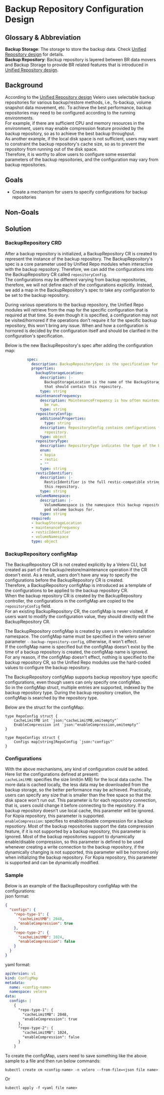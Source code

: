 # Backup Repository Configuration Design

## Glossary & Abbreviation

**Backup Storage**: The storage to store the backup data. Check [Unified Repository design][1] for details.  
**Backup Repository**: Backup repository is layered between BR data movers and Backup Storage to provide BR related features that is introduced in [Unified Repository design][1].    

## Background

According to the [Unified Repository design][1] Velero uses selectable backup repositories for various backup/restore methods, i.e., fs-backup, volume snapshot data movement, etc. To achieve the best performance, backup repositories may need to be configured according to the running environments.  
For example, if there are sufficient CPU and memory resources in the environment, users may enable compression feature provided by the backup repository, so as to achieve the best backup throughput.  
As another example, if the local disk space is not sufficient, users may want to constraint the backup repository's cache size, so as to prevent the repository from running out of the disk space.  
Therefore, it is worthy to allow users to configure some essential parameters of the backup repsoitories, and the configuration may vary from backup repositories.  

## Goals

- Create a mechanism for users to specify configurations for backup repositories  

## Non-Goals

## Solution

### BackupRepository CRD

After a backup repository is initialized, a BackupRepository CR is created to represent the instance of the backup repository. The BackupRepository's spec is a core parameter used by Unified Repo modules when interactive with the backup repsoitory. Therefore, we can add the configurations into the BackupRepository CR called ```repositoryConfig```.  
The configurations may be different varying from backup repositories, therefore, we will not define each of the configurations explicitly. Instead, we add a map in the BackupRepository's spec to take any configuration to be set to the backup repository.  

During various operations to the backup repository, the Unified Repo modules will retrieve from the map for the specific configuration that is required at that time. So even though it is specified, a configuration may not be visited/hornored if the operations don't require it for the specific backup repository, this won't bring any issue. When and how a configuration is hornored is decided by the configuration itself and should be clarified in the configuration's specification.  

Below is the new BackupRepository's spec after adding the configuration map:  
```yaml
          spec:
            description: BackupRepositorySpec is the specification for a BackupRepository.
            properties:
              backupStorageLocation:
                description: |-
                  BackupStorageLocation is the name of the BackupStorageLocation
                  that should contain this repository.
                type: string
              maintenanceFrequency:
                description: MaintenanceFrequency is how often maintenance should
                  be run.
                type: string
              repositoryConfig:
                additionalProperties:
                  type: string
                description: RepositoryConfig contains configurations for the specific
                  repository.
                type: object
              repositoryType:
                description: RepositoryType indicates the type of the backend repository
                enum:
                - kopia
                - restic
                - ""
                type: string
              resticIdentifier:
                description: |-
                  ResticIdentifier is the full restic-compatible string for identifying
                  this repository.
                type: string
              volumeNamespace:
                description: |-
                  VolumeNamespace is the namespace this backup repository contains
                  pod volume backups for.
                type: string
            required:
            - backupStorageLocation
            - maintenanceFrequency
            - resticIdentifier
            - volumeNamespace
            type: object
```            

### BackupRepository configMap

The BackupRepository CR is not created explicitly by a Velero CLI, but created as part of the backup/restore/maintenance operation if the CR doesn't exist. As a result, users don't have any way to specify the configurations before the BackupRepository CR is created.  
Therefore, a BackupRepository configMap is introduced as a template of the configurations to be applied to the backup repository CR.  
When the backup repository CR is created by the BackupRepository controller, the configurations in the configMap are copied to the ```repositoryConfig``` field.   
For an existing BackupRepository CR, the configMap is never visited, if users want to modify the configuration value, they should directly edit the BackupRepository CR.  

The BackupRepository configMap is created by users in velero installation namespace. The configMap name must be specified in the velero server parameter ```--backup-repository-config```, otherwise, it won't effect.  
If the configMap name is specified but the configMap doesn't exist by the time of a backup repository is created, the configMap name is ignored.  
For any reason, if the configMap doesn't effect, nothing is specified to the backup repository CR, so the Unified Repo modules use the hard-coded values to configure the backup repository.  

The BackupRepository configMap supports backup repository type specific configurations, even though users can only specify one configMap.  
So in the configMap struct, multiple entries are supported, indexed by the backup repository type. During the backup repository creation, the configMap is searched by the repository type.  

Below are the struct for the configMap:  
``` golang
type RepoConfig struct {
	CacheLimitMB int `json:"cacheLimitMB,omitempty"`
	EnableCompression int `json:"enableCompression,omitempty"`
}

type RepoConfigs struct {
	Configs map[string]RepoConfig `json:"configs"`
}
```

### Configurations

With the above mechanisms, any kind of configuration could be added. Here list the configurations defined at present:  
```cacheLimitMB```: specifies the size limit(in MB) for the local data cache. The more data is cached locally, the less data may be downloaded from the backup storage, so the better performance may be achieved. Practically, users can specify any size that is smaller than the free space so that the disk space won't run out. This parameter is for each repository connection, that is, users could change it before connecting to the repository. If a backup repository doesn't use local cache, this parameter will be ignored. For Kopia repository, this parameter is supported.  
```enableCompression```: specifies to enable/disable compression for a backup repsotiory. Most of the backup repositories support the data compression feature, if it is not supported by a backup repository, this parameter is ignored. Most of the backup repositories support to dynamically enable/disable compression, so this parameter is defined to be used whenever creating a write connection to the backup repository, if the dynamically changing is not supported, this parameter will be hornored only when initializing the backup repository. For Kopia repository, this parameter is supported and can be dynamically modified.  

### Sample
Below is an example of the BackupRepository configMap with the configurations:  
json format:  
```json
{
  "configs": {
    "repo-type-1": {
      "cacheLimitMB": 2048,
      "enableCompression": true    
    },
    "repo-type-2": {
      "cacheLimitMB": 1024,
      "enableCompression": false    
    }
  }
}
```  
yaml format:  
```yaml
apiVersion: v1
kind: ConfigMap
metadata:
  name: <config-name>
  namespace: velero
data:
  configs: |
    {
      "repo-type-1": {
        "cacheLimitMB": 2048,
        "enableCompression": true    
      },
      "repo-type-2": {
        "cacheLimitMB": 1024,
        "enableCompression": false    
      }
    }    
```

To create the configMap, users need to save something like the above sample to a file and then run below commands:  
```
kubectl create cm <config-name> -n velero --from-file=<json file name>
```  
Or
```
kubectl apply -f <yaml file name>
```  



[1]: Implemented/unified-repo-and-kopia-integration/unified-repo-and-kopia-integration.md